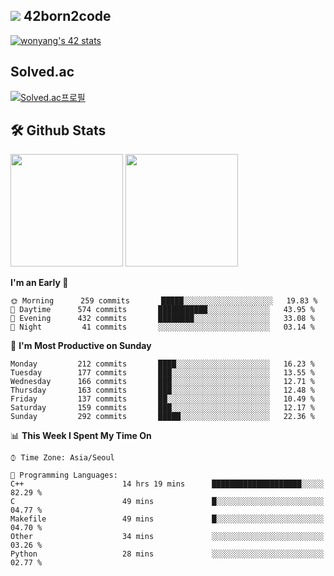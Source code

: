 
## <img src="https://img.shields.io/badge/-000000?style=flat&logo=42&logoColor=white"> 42born2code
[![wonyang's 42 stats](https://badge42.vercel.app/api/v2/cl5nhe5b6007809kydha7ht42/stats?cursusId=21&coalitionId=88)](https://profile.intra.42.fr/users/wonyang)

## Solved.ac
[![Solved.ac프로필](http://mazassumnida.wtf/api/v2/generate_badge?boj=bennyws)](https://solved.ac/bennyws)

## 🛠️ Github Stats
<p>
  <img height="180em" src="https://github-readme-stats-veggie-garden.vercel.app/api?username=gemstoneyang&show_icons=true&include_all_commits=true&bg_color=30,e96443,904e95&title_color=fff&text_color=fff">
  <img height="180em" src="https://github-readme-stats-veggie-garden.vercel.app/api/top-langs/?username=gemstoneyang&layout=compact&bg_color=30,e96443,904e95&title_color=fff&text_color=fff">
</p>

<!--START_SECTION:waka-->
**I'm an Early 🐤** 

```text
🌞 Morning      259 commits       █████░░░░░░░░░░░░░░░░░░░░   19.83 % 
🌆 Daytime      574 commits       ███████████░░░░░░░░░░░░░░   43.95 % 
🌃 Evening      432 commits       ████████░░░░░░░░░░░░░░░░░   33.08 % 
🌙 Night         41 commits       ░░░░░░░░░░░░░░░░░░░░░░░░░   03.14 % 

```
📅 **I'm Most Productive on Sunday** 

```text
Monday         212 commits       ████░░░░░░░░░░░░░░░░░░░░░   16.23 % 
Tuesday        177 commits       ███░░░░░░░░░░░░░░░░░░░░░░   13.55 % 
Wednesday      166 commits       ███░░░░░░░░░░░░░░░░░░░░░░   12.71 % 
Thursday       163 commits       ███░░░░░░░░░░░░░░░░░░░░░░   12.48 % 
Friday         137 commits       ██░░░░░░░░░░░░░░░░░░░░░░░   10.49 % 
Saturday       159 commits       ███░░░░░░░░░░░░░░░░░░░░░░   12.17 % 
Sunday         292 commits       █████░░░░░░░░░░░░░░░░░░░░   22.36 % 

```


📊 **This Week I Spent My Time On** 

```text
⌚︎ Time Zone: Asia/Seoul

💬 Programming Languages: 
C++                      14 hrs 19 mins      ████████████████████░░░░░   82.29 % 
C                        49 mins             █░░░░░░░░░░░░░░░░░░░░░░░░   04.77 % 
Makefile                 49 mins             █░░░░░░░░░░░░░░░░░░░░░░░░   04.70 % 
Other                    34 mins             ░░░░░░░░░░░░░░░░░░░░░░░░░   03.26 % 
Python                   28 mins             ░░░░░░░░░░░░░░░░░░░░░░░░░   02.77 % 

```


<!--END_SECTION:waka-->
